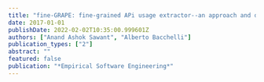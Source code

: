 ```yaml
---
title: "fine-GRAPE: fine-grained APi usage extractor--an approach and dataset to investigate API usage"
date: 2017-01-01
publishDate: 2022-02-02T10:35:00.999601Z
authors: ["Anand Ashok Sawant", "Alberto Bacchelli"]
publication_types: ["2"]
abstract: ""
featured: false
publication: "*Empirical Software Engineering*"
---
```


